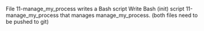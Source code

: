 File 11-manage_my_process writes a Bash script Write Bash (init) script 11-manage_my_process that manages manage_my_process. (both files need to be pushed to git)
